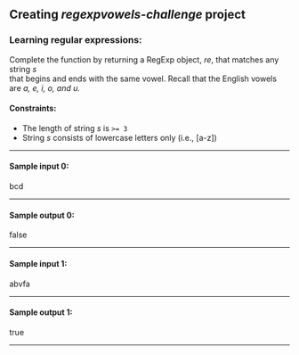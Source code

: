 ## Creating _regexpvowels-challenge_ project

### Learning regular expressions:

Complete the function by returning a RegExp object, *re*, that matches any string *s*  
that begins and ends with the same vowel. Recall that the English vowels are *a, e, i, o, and u.*

#### Constraints:

- The length of string *s* is `>= 3`
- String *s* consists of lowercase letters only (i.e., [a-z])

---

#### Sample input 0:

bcd

---

#### Sample output 0:

false

---

#### Sample input 1:

abvfa

---

#### Sample output 1:

true

---
